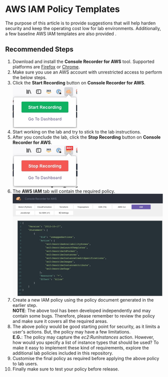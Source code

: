 # AWS IAM Policy Templates

The purpose of this article is to provide suggestions that will help harden security and keep the operating cost low for lab environments. 
Additionally, a few baseline AWS IAM templates are also provided .

## Recommended Steps

1. Download and install the **Console Recorder for AWS** tool. Supported platforms are [Firefox](https://addons.mozilla.org/en-US/firefox/addon/console-recorder/) or [Chrome](https://chrome.google.com/webstore/detail/console-recorder-for-aws/ganlhgooidfbijjidcpkeaohjnkeicba?hl=en).
2. Make sure you use an AWS account with unrestricted access to perform the below steps.
3. Click the **Start Recording** button on **Console Recorder for AWS**. </br> ![StartRecording](images/StartRecording.jpg)
4. Start working on the lab and try to stick to the lab instructions.
5. After you conclude the lab, click the **Stop Recording** button on **Console Recorder for AWS**.  </br> ![StopRecording](images/StopRecording.jpg)
6. The **AWS IAM** tab will contain the required policy. </br> ![iampolicy](images/IAM-policy.jpg)
7. Create a new IAM policy using the policy document generated in the earlier step. </br> **NOTE**: The above tool has been developed independently and may contain some bugs. Therefore, please remember to review the policy and make sure it covers all the required areas.
8. The above policy would be good starting point for security, as it limits a user's actions. But, the policy may have a few limitations. </br> **E.G.**: The policy may capture the *ec2:RunInstances* action. However, how would you specify a list of instance types that should be used? To make it easy to implement these kind of requirements, explore the additional lab policies included in this repository.
9. Customise the final policy as required before applying the above policy to lab users.
10. Finally make sure to test your policy before release.